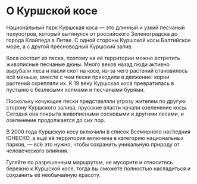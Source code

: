 # О Куршской косе

Национальный парк Куршская коса — это длинный и узкий песчаный полуостров, который вытянулся от российского Зеленоградска до города Клайпеда в Литве. С одной стороны Куршской косы Балтийское море, а с другой пресноводный Куршский залив.

Коса состоит из песка, поэтому на её территории можно встретить живописные песчаные дюны. Много веков назад люди активно вырубали леса и пасли скот на косе, из-за чего растений становилось всё меньше, вместе с чем пески приходили в движение: корни растений скрепляли их. К 19 веку Куршская коса превратилась в пустыню с безлесыми холмами и песчаными бурями.

Поскольку кочующие пески представляли угрозу жителям по другую сторону Куршского залива, прусские власти начали озеленение косы. Сегодня она покрыта живописными сосновыми и другими лесами, и озеленение продолжается до сих пор.

В 2000 года Куршскую косу включили в список Всемирного наследния ЮНЕСКО, а ещё её территория включена в категорию национальных парков, — всё это нужно, чтобы сохранить уникальную природу от человеческого влияния.

Гуляйте по разрешенным маршрутам, не мусорите и относитесь бережно к Куршской косе, тогда вы сможете полностью насладиться и сохранить её необычайную красоту.
